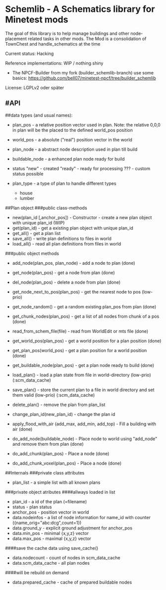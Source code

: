 # Schemlib - A Schematics library for Minetest mods

The goal of this library is to help manage buildings and other node-placement related tasks in other mods.
The Mod is a consolidation of TownChest and handle_schematics at the time

Current status: Hacking

Reference implementations: WIP / nothing shiny
  - The NPCF-Builder from my fork (builder_schemlib-branch) use some basics:
  https://github.com/bell07/minetest-npcf/tree/builder_schemlib

License: LGPLv2 oder später

#API
----

##data types (and usual names):
  - plan_pos  - a relative position vector used in plan. Note: the relative 0,0,0 in plan will be the placed to the defined world_pos position
  - world_pos - a absolute ("real") position vector in the world

  - plan_node - a abstract node description used in plan till build
  - buildable_node - a enhanced plan node ready for build

  - status
  "new"    - created
  "ready"  - ready for processing
  ??? - custom status possible

  - plan_type - a type of plan to handle different types
    - house
    - lumber

##Plan object
###public class-methods 
  - new(plan_id [,anchor_pos])    - Constructor - create a new plan object with unique plan_id (WIP)
  - get(plan_id)    - get a existing plan object with unique plan_id
  - get_all()       - get a plan list
  - save_all()      - write plan definitions to files in world
  - load_all()      - read all plan definitions from files in world

###public object methods
  - add_node(plan_pos, plan_node)  - add a node to plan   (done)
  - get_node(plan_pos)             - get a node from plan (done)
  - del_node(plan_pos)             - delete a node from plan (done)
  - get_node_next_to_pos(plan_pos) - get the nearest node to pos (low-prio)
  - get_node_random()              - get a random existing plan_pos from plan (done)
  - get_chunk_nodes(plan_pos)      - get a list of all nodes from chunk of a pos (done)

  - read_from_schem_file(file)     - read from WorldEdit or mts file (done)
  - get_world_pos(plan_pos)        - get a world position for a plan position (done)
  - get_plan_pos(world_pos)        - get a plan position for a world position (done)
  - get_buildable_node(plan_pos)   - get a plan node ready to build (done)
  - load_plan()                    - load a plan state from file in world-directory (low-prio) (:scm_data_cache)
  - save_plan()                    - store the current plan to a file in world directory and set them valid (low-prio) (:scm_data_cache)
  - delete_plan()                  - remove the plan from plan_list
  - change_plan_id(new_plan_id)    - change the plan id
  - apply_flood_with_air
       (add_max, add_min, add_top) - Fill a building with air (done)
  - do_add_node(buildable_node)    - Place node to world using "add_node" and remove them from plan (done)
  - do_add_chunk(plan_pos)         - Place a node (done)
  - do_add_chunk_voxel(plan_pos)   - Place a node (done)

##Internals
###private class attributes
  - plan_list - a simple list with all known plans

###private object atributes
####allways loaded in list
  - plan_id    - a id of the plan (=filename)
  - status     - plan status
  - anchor_pos - position vector in world
  - data.nodeinfos      - a list of node information for name_id with counter ({name_orig="abc:dcg",count=1})
  - data.ground_y       - explicit ground adjustment for anchor_pos
  - data.min_pos        - minimal {x,y,z} vector
  - data.max_pos        - maximal {x,y,z} vector

####save the cache data using save_cache()
  - data.nodecount      - count of nodes in scm_data_cache
  - data.scm_data_cache - all plan nodes

####will be rebuild on demand
  - data.prepared_cache - cache of prepared buildable nodes

